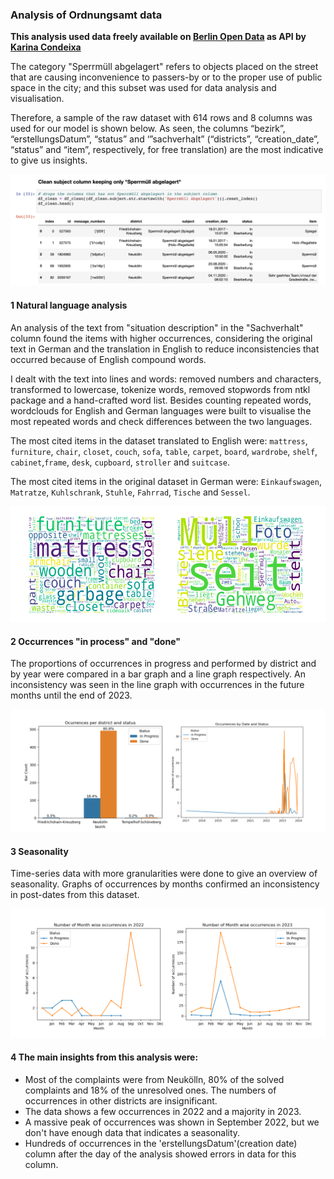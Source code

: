 ### Analysis of Ordnungsamt data
**This analysis used data freely available on [Berlin Open Data](https://daten.berlin.de/datensaetze/ordnungsamt-online) as API by [Karina Condeixa](https://github.com/KC2016)**


The category "Sperrmüll abgelagert" refers to objects placed on the street that are causing inconvenience to passers-by or to the proper use of public space in the city; and this subset was used for data analysis and visualisation.

Therefore, a sample of the raw dataset with 614 rows and 8 columns was used for our model is shown below. As seen, the columns “bezirk”, “erstellungsDatum”, “status” and ‘”sachverhalt” (“districts”, “creation_date”, “status” and  “item”, respectively, for free translation) are the most indicative to give us insights.

![ordnungsamt_subset](ds_guidelines/images/kc_ordnungsamt_subset.png)

#### 1 Natural language analysis

An analysis of the text from "situation description"  in the  "Sachverhalt" column found the items with higher occurrences, considering the original text in German and the translation in English to reduce inconsistencies that occurred because of English compound words.

I dealt with the text into lines and words: removed numbers and characters, transformed to lowercase, tokenize words, removed stopwords from ntkl package and a hand-crafted word list. Besides counting repeated words, wordclouds for English and German languages were built to visualise the most repeated words and check differences between the two languages.

The most cited items in the dataset translated to English were: `mattress`, `furniture`, `chair`, `closet`, `couch`, `sofa`, `table`, `carpet`, `board`, `wardrobe`, `shelf`, `cabinet`,`frame`, `desk`, `cupboard`, `stroller` and `suitcase`.

The most cited items in the original dataset in German were: `Einkaufswagen`, `Matratze`, `Kuhlschrank`, `Stuhle`, `Fahrrad`, `Tische` and `Sessel`.

![wordclouds](ds_guidelines/images/kc_wordclouds.png)

#### 2 Occurrences "in process" and "done"
The proportions of occurrences in progress and performed by district and by year were compared in a bar graph and a line graph respectively. An inconsistency was seen in the line graph with occurrences in the future months until the end of 2023.

![graphs_of_occurrences_per_district_and_per_years_considering_status](ds_guidelines/images/kc_district_years.png)

#### 3 Seasonality
Time-series data with more granularities were done to give an overview of seasonality. Graphs of occurrences by months confirmed an inconsistency in post-dates from this dataset.

![graphs_of_occurrences_in_the_months_of_2022_and_2023_considering_status](ds_guidelines/images/kc_months_2022_2023.png)

#### 4 The main insights from this analysis were:

- Most of the complaints were from Neukölln, 80% of the solved complaints and 18% of the unresolved ones. The numbers of occurrences in other districts are insignificant.
- The data shows a few occurrences in 2022 and a majority in 2023.
-  A massive peak of occurrences was shown in September 2022, but we don't have enough data that indicates a seasonality.
- Hundreds of occurrences in the 'erstellungsDatum'(creation date) column after the day of the analysis showed errors in data for this column.
